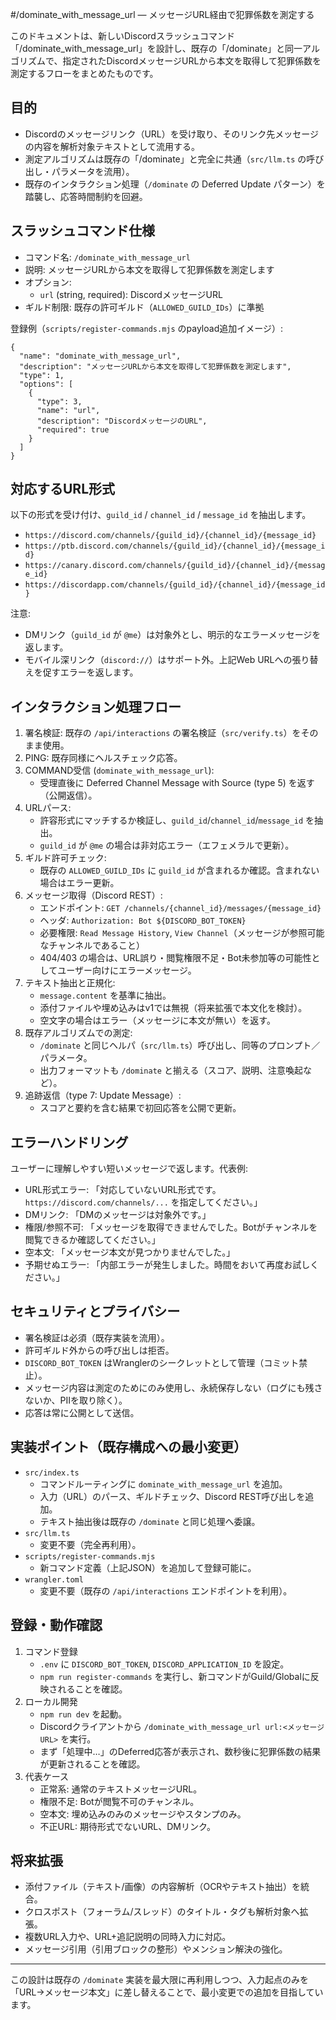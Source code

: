 #/dominate_with_message_url — メッセージURL経由で犯罪係数を測定する

このドキュメントは、新しいDiscordスラッシュコマンド「/dominate_with_message_url」を設計し、既存の「/dominate」と同一アルゴリズムで、指定されたDiscordメッセージURLから本文を取得して犯罪係数を測定するフローをまとめたものです。

## 目的
- Discordのメッセージリンク（URL）を受け取り、そのリンク先メッセージの内容を解析対象テキストとして流用する。
- 測定アルゴリズムは既存の「/dominate」と完全に共通（`src/llm.ts` の呼び出し・パラメータを流用）。
- 既存のインタラクション処理（`/dominate` の Deferred Update パターン）を踏襲し、応答時間制約を回避。

## スラッシュコマンド仕様
- コマンド名: `/dominate_with_message_url`
- 説明: メッセージURLから本文を取得して犯罪係数を測定します
- オプション:
  - `url` (string, required): DiscordメッセージURL
- ギルド制限: 既存の許可ギルド（`ALLOWED_GUILD_IDs`）に準拠

登録例（`scripts/register-commands.mjs` のpayload追加イメージ）:
```jsonc
{
  "name": "dominate_with_message_url",
  "description": "メッセージURLから本文を取得して犯罪係数を測定します",
  "type": 1,
  "options": [
    {
      "type": 3,
      "name": "url",
      "description": "DiscordメッセージのURL",
      "required": true
    }
  ]
}
```

## 対応するURL形式
以下の形式を受け付け、`guild_id` / `channel_id` / `message_id` を抽出します。
- `https://discord.com/channels/{guild_id}/{channel_id}/{message_id}`
- `https://ptb.discord.com/channels/{guild_id}/{channel_id}/{message_id}`
- `https://canary.discord.com/channels/{guild_id}/{channel_id}/{message_id}`
- `https://discordapp.com/channels/{guild_id}/{channel_id}/{message_id}`

注意:
- DMリンク（`guild_id` が `@me`）は対象外とし、明示的なエラーメッセージを返します。
- モバイル深リンク（`discord://`）はサポート外。上記Web URLへの張り替えを促すエラーを返します。

## インタラクション処理フロー
1. 署名検証: 既存の `/api/interactions` の署名検証（`src/verify.ts`）をそのまま使用。
2. PING: 既存同様にヘルスチェック応答。
3. COMMAND受信 (`dominate_with_message_url`):
   - 受理直後に Deferred Channel Message with Source (type 5) を返す（公開返信）。
4. URLパース:
   - 許容形式にマッチするか検証し、`guild_id`/`channel_id`/`message_id` を抽出。
   - `guild_id` が `@me` の場合は非対応エラー（エフェメラルで更新）。
5. ギルド許可チェック:
   - 既存の `ALLOWED_GUILD_IDs` に `guild_id` が含まれるか確認。含まれない場合はエラー更新。
6. メッセージ取得（Discord REST）:
   - エンドポイント: `GET /channels/{channel_id}/messages/{message_id}`
   - ヘッダ: `Authorization: Bot ${DISCORD_BOT_TOKEN}`
   - 必要権限: `Read Message History`, `View Channel`（メッセージが参照可能なチャンネルであること）
   - 404/403 の場合は、URL誤り・閲覧権限不足・Bot未参加等の可能性としてユーザー向けにエラーメッセージ。
7. テキスト抽出と正規化:
   - `message.content` を基準に抽出。
   - 添付ファイルや埋め込みはv1では無視（将来拡張で本文化を検討）。
   - 空文字の場合はエラー（メッセージに本文が無い）を返す。
8. 既存アルゴリズムでの測定:
   - `/dominate` と同じヘルパ（`src/llm.ts`）呼び出し、同等のプロンプト／パラメータ。
   - 出力フォーマットも `/dominate` と揃える（スコア、説明、注意喚起など）。
9. 追跡返信（type 7: Update Message）:
   - スコアと要約を含む結果で初回応答を公開で更新。

## エラーハンドリング
ユーザーに理解しやすい短いメッセージで返します。代表例:
- URL形式エラー: 「対応していないURL形式です。`https://discord.com/channels/...` を指定してください。」
- DMリンク: 「DMのメッセージは対象外です。」
- 権限/参照不可: 「メッセージを取得できませんでした。Botがチャンネルを閲覧できるか確認してください。」
- 空本文: 「メッセージ本文が見つかりませんでした。」
- 予期せぬエラー: 「内部エラーが発生しました。時間をおいて再度お試しください。」

## セキュリティとプライバシー
- 署名検証は必須（既存実装を流用）。
- 許可ギルド外からの呼び出しは拒否。
- `DISCORD_BOT_TOKEN` はWranglerのシークレットとして管理（コミット禁止）。
- メッセージ内容は測定のためにのみ使用し、永続保存しない（ログにも残さないか、PIIを取り除く）。
- 応答は常に公開として送信。

## 実装ポイント（既存構成への最小変更）
- `src/index.ts`
  - コマンドルーティングに `dominate_with_message_url` を追加。
  - 入力（URL）のパース、ギルドチェック、Discord REST呼び出しを追加。
  - テキスト抽出後は既存の `/dominate` と同じ処理へ委譲。
- `src/llm.ts`
  - 変更不要（完全再利用）。
- `scripts/register-commands.mjs`
  - 新コマンド定義（上記JSON）を追加して登録可能に。
- `wrangler.toml`
  - 変更不要（既存の `/api/interactions` エンドポイントを利用）。

## 登録・動作確認
1. コマンド登録
   - `.env` に `DISCORD_BOT_TOKEN`, `DISCORD_APPLICATION_ID` を設定。
   - `npm run register-commands` を実行し、新コマンドがGuild/Globalに反映されることを確認。
2. ローカル開発
   - `npm run dev` を起動。
   - Discordクライアントから `/dominate_with_message_url url:<メッセージURL>` を実行。
   - まず「処理中…」のDeferred応答が表示され、数秒後に犯罪係数の結果が更新されることを確認。
3. 代表ケース
   - 正常系: 通常のテキストメッセージURL。
   - 権限不足: Botが閲覧不可のチャンネル。
   - 空本文: 埋め込みのみのメッセージやスタンプのみ。
   - 不正URL: 期待形式でないURL、DMリンク。

## 将来拡張
- 添付ファイル（テキスト/画像）の内容解析（OCRやテキスト抽出）を統合。
- クロスポスト（フォーラム/スレッド）のタイトル・タグも解析対象へ拡張。
- 複数URL入力や、URL+追記説明の同時入力に対応。
- メッセージ引用（引用ブロックの整形）やメンション解決の強化。

---

この設計は既存の `/dominate` 実装を最大限に再利用しつつ、入力起点のみを「URL→メッセージ本文」に差し替えることで、最小変更での追加を目指しています。
